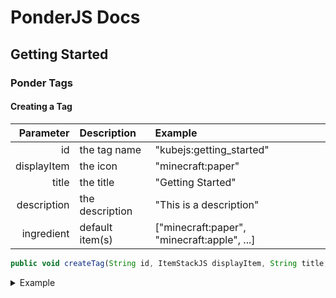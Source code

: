 # PonderJS Docs

## Getting Started

### Ponder Tags

#### Creating a Tag

Parameter   |   Description     | Example
---:        | :---              | :---
id          |   the tag name    |   "kubejs:getting_started"
displayItem |   the icon        |   "minecraft:paper"
title       |   the title       |   "Getting Started"
description |   the description |   "This is a description"
ingredient  |   default item(s) |   ["minecraft:paper", "minecraft:apple", ...]

```js
public void createTag(String id, ItemStackJS displayItem, String title, String description, IngredientJS ingredient)
```

<details>
<summary>Example</summary>
<br>

```js
event.createTag(
    "kubejs:getting_started",   //id
    "minecraft:paper",          //displayItem
    "Getting started.",         //title
    "We ponder now!",           //description
    [    
        "minecraft:paper",          //ingredient
        "minecraft:apple",
        "minecraft:emerald_block",
    ]
);
```

</details>


